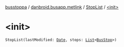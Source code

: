[busstoppa](../../index.md) / [danbroid.busapp.metlink](../index.md) / [StopList](index.md) / [&lt;init&gt;](./-init-.md)

# &lt;init&gt;

`StopList(lastModified: `[`Date`](https://docs.oracle.com/javase/8/docs/api/java/util/Date.html)`, stops: `[`List`](https://kotlinlang.org/api/latest/jvm/stdlib/kotlin.collections/-list/index.html)`<`[`BusStop`](../../danbroid.busapp.data/-bus-stop/index.md)`>)`
